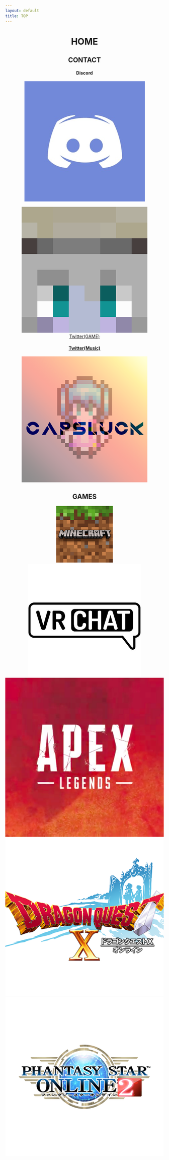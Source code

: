 ```yaml
---
layout: default
title: TOP
---
```


<header>
  <h1>HOME</h1>
  <h2>CONTACT</h2>
  <div class="box alt">
    <div class="row uniform">
      <div class="2u"><span class="image fit"><h4>Discord</h4><img src="images/top_discord.jpg" alt="Discord"/></span></div>
      <div class="2u">
        <a href="https://twitter.com/c6cl_"><span class="image fit">
          <figure><img src="images/top_twitter_c6.png" alt="twitter_c6"/><figcaption>Twitter(GAME)</figcaption></figure>
        </span></a>
      </div>
      <div class="2u"><a href="https://twitter.com/COOK_iE_"><span class="image fit"><h4>Twitter(Music)</h4><img src="images/top_twitter_cl.png" alt="twitter_cl"/></span></a></div>
    </div>
  </div>
  <h2>GAMES</h2>
  <div class="box alt">
    <div class="row uniform">
      <div class="2u"><span class="image fit"><img src="images/top_minecraft.png" alt="minecraft" /></span></div>
      <div class="2u$"><span class="image fit"><img src="images/top_vrc.jpg" alt="vrc" /></span></div>
      <div class="2u"><span class="image fit"><img src="images/Apexlegends_logo.png" alt="apex" /></span></div>
      <div class="2u"><span class="image fit"><img src="images/top_dqx.png" alt="dqx" /></span></div>
      <div class="2u"><span class="image fit"><img src="images/top_pso.png" alt="pso2" /></span></div>
    </div>
  </div>
</header>

